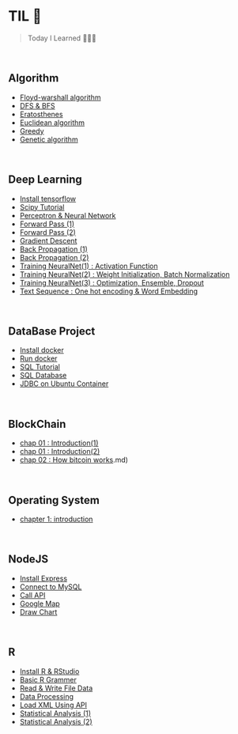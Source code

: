 # TIL 📝

> Today I Learned 👩‍💻🔥

<br/>

## Algorithm
- [Floyd-warshall algorithm](https://github.com/ChoiEunji0114/TIL/blob/master/algorithm/floyd-warshall.md)
- [DFS & BFS](https://github.com/ChoiEunji0114/TIL/blob/master/algorithm/DFS_and_BFS.md)
- [Eratosthenes](https://github.com/ChoiEunji0114/TIL/blob/master/algorithm/erathosthenes.md)
- [Euclidean algorithm](https://github.com/ChoiEunji0114/TIL/blob/master/algorithm/Euclidean_algorithm.md)
- [Greedy](https://github.com/ChoiEunji0114/TIL/blob/master/algorithm/greedy.md)
- [Genetic algorithm](https://github.com/ChoiEunji0114/TIL/blob/master/algorithm/genetic.md)

<br/>

## Deep Learning
- [Install tensorflow](https://github.com/ChoiEunji0114/TIL/blob/master/DeepLearning/01_install_tensorflow.md)
- [Scipy Tutorial](https://github.com/ChoiEunji0114/TIL/blob/master/DeepLearning/03_scipy.md)
- [Perceptron & Neural Network](https://github.com/ChoiEunji0114/TIL/blob/master/DeepLearning/04_NeuralNetwork.md)
- [Forward Pass (1)](https://github.com/ChoiEunji0114/TIL/blob/master/DeepLearning/05_Forward_pass.md)
- [Forward Pass (2)](https://github.com/ChoiEunji0114/TIL/blob/master/DeepLearning/05_Forward_pass2.md)
- [Gradient Descent ](https://github.com/ChoiEunji0114/TIL/blob/master/DeepLearning/06_Gradient_Descent.md)
- [Back Propagation (1)](https://github.com/ChoiEunji0114/TIL/blob/master/DeepLearning/07_Back_Propagation.md)
- [Back Propagation (2)](https://github.com/ChoiEunji0114/TIL/blob/master/DeepLearning/07_Back_Propagation2.md)
- [Training NeuralNet(1) : Activation Function](https://github.com/ChoiEunji0114/TIL/blob/master/DeepLearning/08_Training_NeuralNet1.md)
- [Training NeuralNet(2) : Weight Initialization, Batch Normalization](https://github.com/ChoiEunji0114/TIL/blob/master/DeepLearning/08_Training_NeuralNet2.md)
- [Training NeuralNet(3) : Optimization, Ensemble, Dropout ](https://github.com/ChoiEunji0114/TIL/blob/master/DeepLearning/08_Training_NeuralNet3.md)
- [Text Sequence : One hot encoding & Word Embedding](https://github.com/ChoiEunji0114/TIL/blob/master/DeepLearning/10_text_sequence.md)

<br/>

## DataBase Project 

- [Install docker](https://github.com/ChoiEunji0114/TIL/blob/master/DatabaseProject/01_install_docker.md)
- [Run docker](https://github.com/ChoiEunji0114/TIL/blob/master/DatabaseProject/02_run_docker.md)
- [SQL Tutorial](https://github.com/ChoiEunji0114/TIL/blob/master/DatabaseProject/03_SQL_tutorial.md)
- [SQL Database](https://github.com/ChoiEunji0114/TIL/blob/master/DatabaseProject/04_SQL_Database.md)
- [JDBC on Ubuntu Container](https://github.com/ChoiEunji0114/TIL/blob/master/DatabaseProject/05_JDBC.md)

<br/>

## BlockChain

- [chap 01 : Introduction(1)](https://github.com/choidam/TIL/blob/master/BlockChain/01_introduction(1).md)
- [chap 01 : Introduction(2)](https://github.com/choidam/TIL/blob/master/BlockChain/02_introduction(2).md)
- [chap 02 : How bitcoin works](https://github.com/choidam/TIL/blob/master/BlockChain/03_chap2).md)

<br/>

## Operating System

- [chapter 1: introduction](https://github.com/choidam/TIL/blob/master/OperatingSystem/01.md)

<br/>

## NodeJS

- [Install Express](https://github.com/ChoiEunji0114/TIL/blob/master/NodeJS/01_install_express.md)
- [Connect to MySQL](https://github.com/ChoiEunji0114/TIL/blob/master/NodeJS/02_connect_mysql.md)
- [Call API](https://github.com/ChoiEunji0114/TIL/blob/master/NodeJS/03_API_call.md)
- [Google Map](https://github.com/ChoiEunji0114/TIL/blob/master/NodeJS/04_googleMap.md)
- [Draw Chart](https://github.com/ChoiEunji0114/TIL/blob/master/NodeJS/05_draw_Chart.md)

<br/>

## R
- [Install R & RStudio](https://github.com/ChoiEunji0114/TIL/blob/master/R/01_install_Rstudio.md)
- [Basic R Grammer](https://github.com/ChoiEunji0114/TIL/blob/master/R/02_R_basic.md)
- [Read & Write File Data](https://github.com/ChoiEunji0114/TIL/blob/master/R/03_Read_Write_Data.md)
- [Data Processing](https://github.com/ChoiEunji0114/TIL/blob/master/R/04_R_data_processing_1.md)
- [Load XML Using API](https://github.com/ChoiEunji0114/TIL/blob/master/R/05_use_API.md)
- [Statistical Analysis (1)](https://github.com/ChoiEunji0114/TIL/blob/master/R/06_Statistical_Analysis_1.md)
- [Statistical Analysis (2)](https://github.com/ChoiEunji0114/TIL/blob/master/R/06_Statistical_Analysis_2.md)

<br/>
